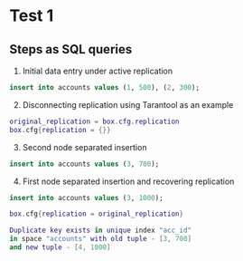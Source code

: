 # Test 1

## Steps as SQL queries

1. Initial data entry under active replication

```sql
insert into accounts values (1, 500), (2, 300);
```

2. Disconnecting replication using Tarantool as an example

```lua
original_replication = box.cfg.replication
box.cfg{replication = {}}
```

3. Second node separated insertion

```sql
insert into accounts values (3, 700);
```

4. First node separated insertion and recovering replication

```sql
insert into accounts values (3, 1000);
```

```lua
box.cfg{replication = original_replication}

Duplicate key exists in unique index "acc_id"
in space "accounts" with old tuple - [3, 700]
and new tuple - [4, 1000]
```